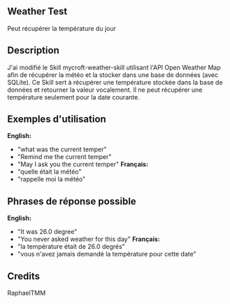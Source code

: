 ## Weather Test
Peut récupérer la température du jour

## Description
J'ai modifié le Skill mycroft-weather-skill utilisant l'API Open Weather Map afin de récupérer la météo et la stocker dans une base de données (avec SQLite). Ce Skill sert à récupérer une température stockée dans la base de données et retourner la valeur vocalement. Il ne peut récupérer une température seulement pour la date courante.

## Exemples d'utilisation
**English:**
 - "what was the current temper"
 - "Remind me the current temper"
 - "May I ask you the current temper"
**Français:**
 - "quelle était la météo"
 - "rappelle moi la météo"
 
## Phrases de réponse possible
**English:**
 - "It was 26.0 degree"
 - "You never asked weather for this day"
**Français:**
 - "la température était de 26.0 degrés"
 - "vous n'avez jamais demandé la température pour cette date"
 
## Credits
RaphaelTMM


